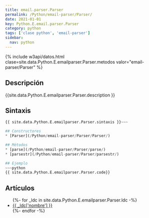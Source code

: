 ```yaml
---
title: email.parser.Parser
permalink: /Python/email-parser/Parser/
date: 2021-01-01
key: Python.E.email.parser.Parser
category: python
tags: ['clase python', 'email-parser']
sidebar: 
  nav: python
---
```


{% include w3api/datos.html clase=site.data.Python.E.emailparser.Parser.metodos valor="email-parser/Parser" %}

## Descripción
{{site.data.Python.E.emailparser.Parser.description }}

## Sintaxis
~~~python
{{ site.data.Python.E.emailparser.Parser.sintaxis }}~~~

## Constructores
* [Parser](/Python/email-parser/Parser/Parser/)

## Métodos
* [parse](/Python/email-parser/Parser/parse/)
* [parsestr](/Python/email-parser/Parser/parsestr/)

## Ejemplo
~~~python
{{ site.data.Python.E.emailparser.Parser.code}}
~~~

## Artículos
<ul>
{%- for _ldc in site.data.Python.E.emailparser.Parser.ldc -%}
   <li>
       <a href="{{_ldc['url'] }}">{{ _ldc['nombre'] }}</a>
   </li>
{%- endfor -%}
</ul>
